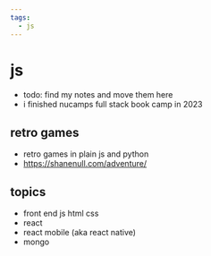 ```yaml
---
tags:
  - js 
---
```

# js

- todo: find my notes and move them here
- i finished nucamps full stack book camp in 2023

## retro games

- retro games in plain js and python
- <https://shanenull.com/adventure/>

## topics

- front end js html css
- react
- react mobile (aka react native)
- mongo
